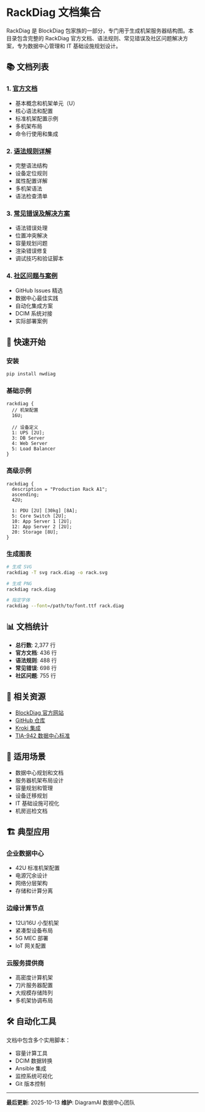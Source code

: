# RackDiag 文档集合

RackDiag 是 BlockDiag 包家族的一部分，专门用于生成机架服务器结构图。本目录包含完整的 RackDiag 官方文档、语法规则、常见错误及社区问题解决方案，专为数据中心管理和 IT 基础设施规划设计。

## 📚 文档列表

### 1. [官方文档](./official-docs.md)
- 基本概念和机架单元（U）
- 核心语法和配置
- 标准机架配置示例
- 多机架布局
- 命令行使用和集成

### 2. [语法规则详解](./syntax-rules.md)
- 完整语法结构
- 设备定位规则
- 属性配置详解
- 多机架语法
- 语法检查清单

### 3. [常见错误及解决方案](./common-errors.md)
- 语法错误处理
- 位置冲突解决
- 容量规划问题
- 渲染错误修复
- 调试技巧和验证脚本

### 4. [社区问题与案例](./community-issues.md)
- GitHub Issues 精选
- 数据中心最佳实践
- 自动化集成方案
- DCIM 系统对接
- 实际部署案例

## 🚀 快速开始

### 安装
```bash
pip install nwdiag
```

### 基础示例
```
rackdiag {
  // 机架配置
  16U;
  
  // 设备定义
  1: UPS [2U];
  3: DB Server
  4: Web Server
  5: Load Balancer
}
```

### 高级示例
```
rackdiag {
  description = "Production Rack A1";
  ascending;
  42U;
  
  1: PDU [2U] [30kg] [8A];
  5: Core Switch [2U];
  10: App Server 1 [2U];
  12: App Server 2 [2U];
  20: Storage [8U];
}
```

### 生成图表
```bash
# 生成 SVG
rackdiag -T svg rack.diag -o rack.svg

# 生成 PNG
rackdiag rack.diag

# 指定字体
rackdiag --font=/path/to/font.ttf rack.diag
```

## 📊 文档统计

- **总行数**: 2,377 行
- **官方文档**: 436 行
- **语法规则**: 488 行
- **常见错误**: 698 行
- **社区问题**: 755 行

## 🔗 相关资源

- [BlockDiag 官方网站](http://blockdiag.com/en/)
- [GitHub 仓库](https://github.com/blockdiag/nwdiag)
- [Kroki 集成](https://kroki.io/)
- [TIA-942 数据中心标准](https://www.tia-942.org/)

## 📝 适用场景

- 数据中心规划和文档
- 服务器机架布局设计
- 容量规划和管理
- 设备迁移规划
- IT 基础设施可视化
- 机房巡检文档

## 🏗️ 典型应用

### 企业数据中心
- 42U 标准机架配置
- 电源冗余设计
- 网络分层架构
- 存储和计算分离

### 边缘计算节点
- 12U/16U 小型机架
- 紧凑型设备布局
- 5G MEC 部署
- IoT 网关配置

### 云服务提供商
- 高密度计算机架
- 刀片服务器配置
- 大规模存储阵列
- 多机架协调布局

## 🛠️ 自动化工具

文档中包含多个实用脚本：
- 容量计算工具
- DCIM 数据转换
- Ansible 集成
- 监控系统可视化
- Git 版本控制

---

**最后更新**: 2025-10-13
**维护**: DiagramAI 数据中心团队

